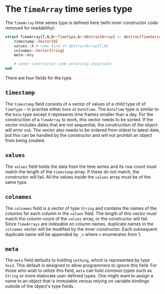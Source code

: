 # The `TimeArray` time series type

The `TimeArray` time series type is defined here
(with inner constructor code removed for readability):

```julia
struct TimeArray{T,N,D<:TimeType,A<:AbstractArray} <: AbstractTimeSeries
    timestamp::Vector{D}
    values::A # some kind of AbstractArray{T,N}
    colnames::Vector{tring}
    meta::Any

    # inner constructor code enforcing invariants
end
```

There are four fields for the type.

## `timestamp`

The `timestamp` field consists of a vector of values of a child type of
of `TimeType` - in practise either `Date` or `DateTime`. The `DateTime`
type is similar to the `Date` type except it represents time frames
smaller than a day. For the construction of a `TimeArray` to work, this
vector needs to be sorted. If the vector includes dates that are not
sequential, the construction of the object will error out. The vector
also needs to be ordered from oldest to latest date, but this can be
handled by the constructor and will not prohibit an object from being
created.

## `values`

The `values` field holds the data from the time series and its row count
must match the length of the `timestamp` array. If these do not match,
the constructor will fail. All the values inside the `values` array must
be of the same type.

## `colnames`

The `colnames` field is a vector of type `String` and contains the
names of the columns for each column in the `values` field. The length
of this vector must match the column count of the `values` array, or the
constructor will fail. Since `TimeArrays` are indexable on column names,
duplicate names in the `colnames` vector will be modified by the inner
constructor. Each subsequent duplicate name will be appended by `_n`
where `n` enumerates from 1.

## `meta`

The `meta` field defaults to holding `nothing`, which is represented by
type `Void`. This default is designed to allow programmers to ignore
this field. For those who wish to utilize this field, `meta` can hold
common types such as `String` or more elaborate user-defined types. One
might want to assign a name to an object that is immutable versus
relying on variable bindings outside of the object's type fields.
